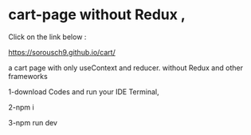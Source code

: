 # cart-page without Redux ,
Click on the link below :


https://sorousch9.github.io/cart/



a cart page with only useContext and reducer. without Redux and other frameworks

1-download Codes and run your IDE Terminal,

2-npm i

3-npm run dev 
